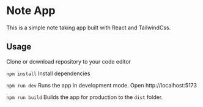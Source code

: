# Note App

This is a simple note taking app built with React and TailwindCss.

## Usage

Clone or download repository to your code editor

`npm install`
Install dependencies

`npm run dev`
Runs the app in development mode.
Open http://localhost:5173

`npm run build`
Builds the app for production to the `dist` folder.

